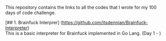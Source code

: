 This repository contains the links to all the codes that I wrote for my 100 days of code challenge. 

[## 1. Brainfuck Interprer] (https://github.com/itsdennian/Brainfuck-Interpreter)\
This is a basic interpreter for Brainfuck implemented in Go Lang.
(Day 1 - )